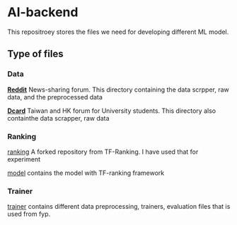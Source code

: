 # AI-backend
This repositroey stores the files we need for developing different ML model.

## Type of files

### Data
**[Reddit](reddit_data)** News-sharing forum. This directory containing the data scrpper, raw data, and the preprocessed data 

**[Dcard](dcard_data)** Taiwan and HK forum for University students. This directory also containthe data scrapper, raw data



### Ranking
[ranking](ranking) A forked repository from TF-Ranking. I have used that for experiment 

[model](model) contains the model with TF-ranking framework

### Trainer
[trainer](trainer) contains different data preprocessing, trainers, evaluation files that is used from fyp.  
